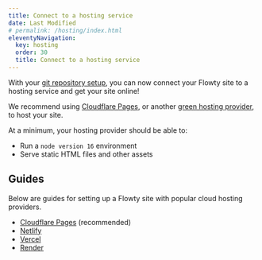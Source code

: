 ```yaml
---
title: Connect to a hosting service
date: Last Modified
# permalink: /hosting/index.html
eleventyNavigation:
  key: hosting
  order: 30
  title: Connect to a hosting service
---
```


With your [git repository setup](/upload-to-git/), you can now connect your Flowty site to a hosting service and get your site online!

We recommend using [Cloudflare Pages](https://pages.cloudflare.com/), or another [green hosting provider](https://www.thegreenwebfoundation.org/directory/), to host your site.

At a minimum, your hosting provider should be able to:

- Run a `node version 16` environment
- Serve static HTML files and other assets

## Guides
Below are guides for setting up a Flowty site with popular cloud hosting providers.

- [Cloudflare Pages](/hosting/cloudflare/) (recommended)
- [Netlify](/hosting/netlify/)
- [Vercel](/hosting/vercel/)
- [Render](/hosting/render/)